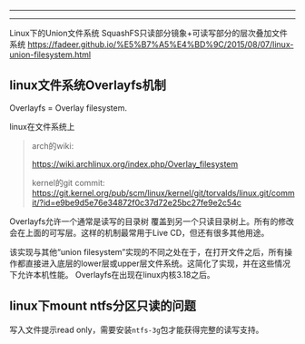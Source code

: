 

---





------

Linux下的Union文件系统 SquashFS只读部分镜象+可读写部分的层次叠加文件系统
https://fadeer.github.io/%E5%B7%A5%E4%BD%9C/2015/08/07/linux-union-filesystem.html

## linux文件系统Overlayfs机制

Overlayfs = Overlay filesystem.

linux在文件系统上

> arch的wiki: 
>
> <https://wiki.archlinux.org/index.php/Overlay_filesystem>
>
> kernel的git commit: <https://git.kernel.org/pub/scm/linux/kernel/git/torvalds/linux.git/commit/?id=e9be9d5e76e34872f0c37d72e25bc27fe9e2c54c>

Overlayfs允许一个通常是读写的目录树 覆盖到另一个只读目录树上。所有的修改会在上面的可写层。这样的机制最常用于Live CD，但还有很多其他用途。

该实现与其他“union filesystem”实现的不同之处在于，在打开文件之后，所有操作都直接进入底层的lower层或upper层文件系统。这简化了实现，并在这些情况下允许本机性能。 Overlayfs在出现在linux内核3.18之后。



## linux下mount ntfs分区只读的问题

写入文件提示read only，需要安装`ntfs-3g`包才能获得完整的读写支持。